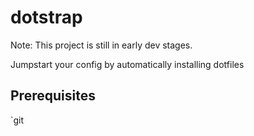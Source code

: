 dotstrap
========

Note: This project is still in early dev stages.

Jumpstart your config by automatically installing dotfiles


Prerequisites
------------
`git 

